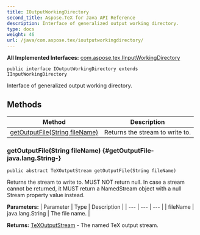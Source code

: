 ```yaml
---
title: IOutputWorkingDirectory
second_title: Aspose.TeX for Java API Reference
description: Interface of generalized output working directory.
type: docs
weight: 46
url: /java/com.aspose.tex/ioutputworkingdirectory/
---
```

**All Implemented Interfaces:**
[com.aspose.tex.IInputWorkingDirectory](../../com.aspose.tex/iinputworkingdirectory)
```
public interface IOutputWorkingDirectory extends IInputWorkingDirectory
```

Interface of generalized output working directory.
## Methods

| Method | Description |
| --- | --- |
| [getOutputFile(String fileName)](#getOutputFile-java.lang.String-) | Returns the stream to write to. |
### getOutputFile(String fileName) {#getOutputFile-java.lang.String-}
```
public abstract TeXOutputStream getOutputFile(String fileName)
```


Returns the stream to write to. MUST NOT return null. In case a stream cannot be returned, it MUST return a NamedStream object with a null Stream property value instead.

**Parameters:**
| Parameter | Type | Description |
| --- | --- | --- |
| fileName | java.lang.String | The file name. |

**Returns:**
[TeXOutputStream](../../com.aspose.tex/texoutputstream) - The named TeX output stream.
